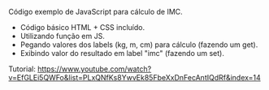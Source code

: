 Código exemplo de JavaScript para cálculo de IMC.

 - Código básico HTML + CSS incluído.
 - Utilizando função em JS.
 - Pegando valores dos labels (kg, m, cm) para cálculo (fazendo um get).
 - Exibindo valor do resultado em label "imc" (fazendo um set).

Tutorial:
https://www.youtube.com/watch?v=EfGLEi5QWFo&list=PLxQNfKs8YwvEk85FbeXxDnFecAntIQdRf&index=14
